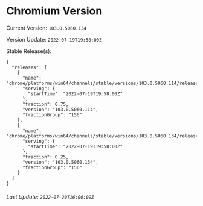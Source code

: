 # Chromium Version

Current Version: `103.0.5060.134`

Version Update: `2022-07-19T19:58:00Z`

Stable Release(s):
```
{
  "releases": [
    {
      "name": "chrome/platforms/win64/channels/stable/versions/103.0.5060.114/releases/1658260680",
      "serving": {
        "startTime": "2022-07-19T19:58:00Z"
      },
      "fraction": 0.75,
      "version": "103.0.5060.114",
      "fractionGroup": "156"
    },
    {
      "name": "chrome/platforms/win64/channels/stable/versions/103.0.5060.134/releases/1658260680",
      "serving": {
        "startTime": "2022-07-19T19:58:00Z"
      },
      "fraction": 0.25,
      "version": "103.0.5060.134",
      "fractionGroup": "156"
    }
  ]
}
```

###### Last Update: `2022-07-20T16:00:09Z`

